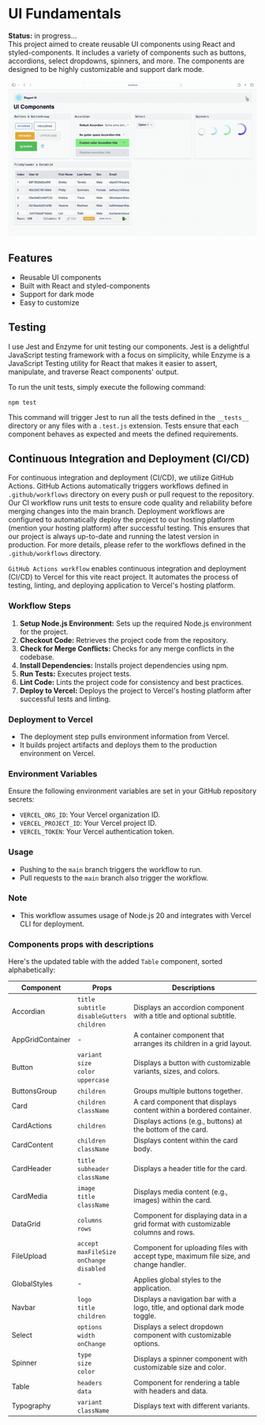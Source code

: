 # UI Fundamentals

**Status:** in progress...  
This project aimed to create reusable UI components using React and styled-components. It includes a variety of components such as buttons, accordions, select dropdowns, spinners, and more. The components are designed to be highly customizable and support dark mode.  

![Preview: ](./src/assets/preview.gif)  

## Features

- Reusable UI components
- Built with React and styled-components
- Support for dark mode
- Easy to customize

## Testing

I use Jest and Enzyme for unit testing our components. Jest is a delightful JavaScript testing framework with a focus on simplicity, while Enzyme is a JavaScript Testing utility for React that makes it easier to assert, manipulate, and traverse React components' output.

To run the unit tests, simply execute the following command:

```
npm test
```

This command will trigger Jest to run all the tests defined in the `__tests__` directory or any files with a `.test.js` extension. Tests ensure that each component behaves as expected and meets the defined requirements.

## Continuous Integration and Deployment (CI/CD)

For continuous integration and deployment (CI/CD), we utilize GitHub Actions. GitHub Actions automatically triggers workflows defined in `.github/workflows` directory on every push or pull request to the repository. Our CI workflow runs unit tests to ensure code quality and reliability before merging changes into the main branch. Deployment workflows are configured to automatically deploy the project to our hosting platform (mention your hosting platform) after successful testing. This ensures that our project is always up-to-date and running the latest version in production. For more details, please refer to the workflows defined in the `.github/workflows` directory.

`GitHub Actions workflow` enables continuous integration and deployment (CI/CD) to Vercel for this vite react project. It automates the process of testing, linting, and deploying application to Vercel's hosting platform.

### Workflow Steps

1. **Setup Node.js Environment:** Sets up the required Node.js environment for the project.
2. **Checkout Code:** Retrieves the project code from the repository.
3. **Check for Merge Conflicts:** Checks for any merge conflicts in the codebase.
4. **Install Dependencies:** Installs project dependencies using npm.
5. **Run Tests:** Executes project tests.
6. **Lint Code:** Lints the project code for consistency and best practices.
7. **Deploy to Vercel:** Deploys the project to Vercel's hosting platform after successful tests and linting.

### Deployment to Vercel

- The deployment step pulls environment information from Vercel.
- It builds project artifacts and deploys them to the production environment on Vercel.

### Environment Variables

Ensure the following environment variables are set in your GitHub repository secrets:

- `VERCEL_ORG_ID`: Your Vercel organization ID.
- `VERCEL_PROJECT_ID`: Your Vercel project ID.
- `VERCEL_TOKEN`: Your Vercel authentication token.

### Usage

- Pushing to the `main` branch triggers the workflow to run.
- Pull requests to the `main` branch also trigger the workflow.

### Note

- This workflow assumes usage of Node.js 20 and integrates with Vercel CLI for deployment.

### Components props with descriptions

Here's the updated table with the added `Table` component, sorted alphabetically:

| Component       | Props           | Descriptions                                                                                   |
|-----------------|-----------------|------------------------------------------------------------------------------------------------|
| Accordian       | `title`<br>`subtitle`<br>`disableGutters`<br>`children` | Displays an accordion component with a title and optional subtitle.                     |
| AppGridContainer| -               | A container component that arranges its children in a grid layout.                             |
| Button          | `variant`<br>`size`<br>`color`<br>`uppercase` | Displays a button with customizable variants, sizes, and colors.                           |
| ButtonsGroup    | `children`      | Groups multiple buttons together.                                                              |
| Card            | `children`<br>`className` | A card component that displays content within a bordered container.                    |
| CardActions     | `children`      | Displays actions (e.g., buttons) at the bottom of the card.                                    |
| CardContent     | `children`<br>`className` | Displays content within the card body.                                                    |
| CardHeader      | `title`<br>`subheader`<br>`className` | Displays a header title for the card.                                                    |
| CardMedia       | `image`<br>`title`<br>`className` | Displays media content (e.g., images) within the card.                                  |
| DataGrid        | `columns`<br>`rows` | Component for displaying data in a grid format with customizable columns and rows.      |
| FileUpload      | `accept`<br>`maxFileSize`<br>`onChange`<br>`disabled` | Component for uploading files with accept type, maximum file size, and change handler. |
| GlobalStyles    | -               | Applies global styles to the application.                                                      |
| Navbar          | `logo`<br>`title`<br>`children` | Displays a navigation bar with a logo, title, and optional dark mode toggle.            |
| Select          | `options`<br>`width`<br>`onChange` | Displays a select dropdown component with customizable options.                    |
| Spinner         | `type`<br>`size`<br>`color` | Displays a spinner component with customizable size and color.                          |
| Table           | `headers`<br>`data` | Component for rendering a table with headers and data.                                     |
| Typography      | `variant`<br>`className` | Displays text with different variants.                                                   |

